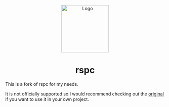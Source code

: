 <p align="center">
 <img width="150" height="150" src="https://github.com/oscartbeaumont/rspc/blob/main/docs/public/logo.png" alt="Logo">
</p>
<h1 align="center">rspc</h1>

This is a fork of rspc for my needs.

It is not officially supported so I would recommend checking out the [original](https://github.com/oscartbeaumont/rspc) if you want to use it in your own project.